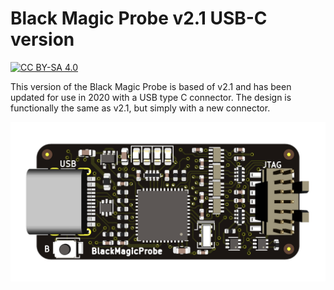 # Black Magic Probe v2.1 USB-C version

[![CC BY-SA 4.0][cc-by-sa-shield]][cc-by-sa]

This version of the Black Magic Probe is based of v2.1 and has been updated for use in 2020 with a USB type C connector.
The design is functionally the same as v2.1, but simply with a new connector.

![bmp-c-3d.png](https://github.com/jamesturton/bmp-c/raw/master/bmp-c-3d.png)


[cc-by-sa]: http://creativecommons.org/licenses/by-sa/4.0/
[cc-by-sa-shield]: https://img.shields.io/badge/License-CC%20BY--SA%204.0-lightgrey.svg
